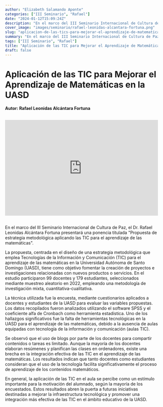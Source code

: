 ```yaml
---
author: "Elizabeth Salamando Aponte"
categories: ["III Seminario", "Rafael"]
date: "2024-01-12T15:09:24Z"
description: "En el marco del III Seminario Internacional de Cultura de Paz, el Dr. Rafael Leonidas Alcántara Fortuna presentará una ponencia titulada Propuesta de estrategia metodológica aplicando las TIC para el aprendizaje de las matemáticas"
cover_image: "images/seminario/rafael-leonidas-alcantara-fortuna.png"
slug: "aplicacion-de-las-tics-para-mejorar-el-aprendizaje-de-matematicas-en-la-uasd"
summary: "En el marco del III Seminario Internacional de Cultura de Paz, el Dr. Rafael Leonidas Alcántara Fortuna presentará una ponencia titulada Propuesta de estrategia metodológica aplicando las TIC para el aprendizaje de las matemáticas"
tags: ["III Seminario", "Rafael"]
title: "Aplicación de las TIC para Mejorar el Aprendizaje de Matemáticas en la UASD"
draft: false
---
```


# Aplicación de las TIC para Mejorar el Aprendizaje de Matemáticas en la UASD

<div style="display: flex; justify-content: flex-start; font-weight: bold; margin-bottom: 30px;"> 
Autor: Rafael Leonidas Alcántara Fortuna
</div>

<div style="display: flex; justify-content: center; margin-bottom: 30px;">
<iframe width="560" height="315" src="https://www.youtube.com/embed/dvIJoJUKfuU?si=-Jd4LYeMdLdWv3Rz" title="YouTube video player" frameborder="0" allow="accelerometer; autoplay; clipboard-write; encrypted-media; gyroscope; picture-in-picture; web-share" allowfullscreen></iframe></div>

En el marco del III Seminario Internacional de Cultura de Paz, el Dr. Rafael Leonidas Alcántara Fortuna presentará una ponencia titulada "Propuesta de estrategia metodológica aplicando las TIC para el aprendizaje de las matemáticas".

La propuesta, centrada en el diseño de una estrategia metodológica que emplea Tecnologías de la Información y Comunicación (TIC) para el aprendizaje de las matemáticas en la Universidad Autónoma de Santo Domingo (UASD), tiene como objetivo fomentar la creación de proyectos e investigaciones relacionadas con nuevos productos o servicios. En el estudio participaron 99 docentes y 179 estudiantes, seleccionados mediante muestreo aleatorio en 2022, empleando una metodología de investigación mixta, cuantitativa-cualitativa.

La técnica utilizada fue la encuesta, mediante cuestionarios aplicados a docentes y estudiantes de la UASD para evaluar las variables propuestas. Los datos recopilados fueron analizados utilizando el software SPSS y el coeficiente alfa de Cronbach como herramienta estadística. Uno de los hallazgos significativos fue la falta de herramientas tecnológicas en la UASD para el aprendizaje de las matemáticas, debido a la ausencia de aulas equipadas con tecnología de la información y comunicación (aulas TIC).

Se observó que el uso de blogs por parte de los docentes para compartir contenidos o tareas es limitado. Aunque la mayoría de los docentes elaboran resúmenes y planifican las clases en ordenadores, existe una brecha en la integración efectiva de las TIC en el aprendizaje de las matemáticas. Los resultados indican que tanto docentes como estudiantes consideran que el uso de la tecnología facilita significativamente el proceso de aprendizaje de los contenidos matemáticos.

En general, la aplicación de las TIC en el aula se percibe como un estímulo importante para la motivación del alumnado, según la mayoría de los encuestados. Estos resultados abren la puerta a futuras iniciativas destinadas a mejorar la infraestructura tecnológica y promover una integración más efectiva de las TIC en el ámbito educativo de la UASD.